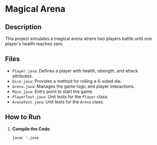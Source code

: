 # Magical Arena

## Description
This project simulates a magical arena where two players battle until one player's health reaches zero.

## Files
- `Player.java`: Defines a player with health, strength, and attack attributes.
- `Dice.java`: Provides a method for rolling a 6-sided die.
- `Arena.java`: Manages the game logic and player interactions.
- `Main.java`: Entry point to start the game.
- `PlayerTest.java`: Unit tests for the `Player` class.
- `ArenaTest.java`: Unit tests for the `Arena` class.

## How to Run
1. **Compile the Code**:
   ```bash
   javac *.java
